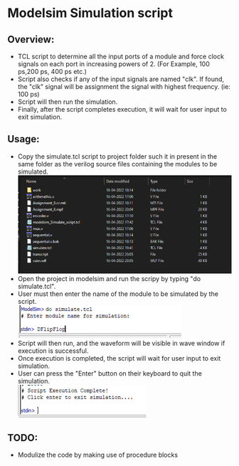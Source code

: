 # Modelsim Simulation script

## Overview:
- TCL script to determine all the input ports of a module and force clock signals on each port in increasing powers of 2. (For Example, 100 ps,200 ps, 400 ps etc.)
- Script also checks if any of the input signals are named "clk". If found, the "clk" signal will be assignment the signal with highest frequency. (ie: 100 ps) 
- Script will then run the simulation.
- Finally, after the script completes execution, it will wait for user input to exit simulation.

## Usage:
- Copy the simulate.tcl script to project folder such it in present in the same folder as the verilog source files containing the modules to be simulated.
\
![Copying the script](Markdown_res/User_Input_0.PNG "Copy the script to project folder")
- Open the project in modelsim and run the scripy by typing "do simulate.tcl".
- User must then enter the name of the module to be simulated by the script.
\
![Running the Scrip](Markdown_res/User_Input_1.PNG "Running the Script")
- Script will then run, and the waveform will be visible in wave window if execution is successful.
- Once execution is completed, the script will wait for user input to exit simulation.
- User can press the "Enter" button on their keyboard to quit the simulation.
\
![On completion of execution](Markdown_res/User_Input_2.PNG "On completion of execution")

## TODO:
- Modulize the code by making use of procedure blocks